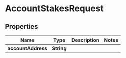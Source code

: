 

# AccountStakesRequest


## Properties

Name | Type | Description | Notes
------------ | ------------- | ------------- | -------------
**accountAddress** | **String** |  | 



